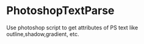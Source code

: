 # PhotoshopTextParse
Use photoshop script to get attributes of PS text like outline,shadow,gradient, etc.
